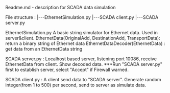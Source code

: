 Readme.md - description for SCADA data simulation

File structure :
|---EthernetSimulation.py
|---SCADA client.py
|---SCADA server.py

EthernetSimulation.py 
	A basic string simulator for Ethernet data. Used in server&client.
	EthernetData(OriginalAdd, DestinationAdd, TransportData):
		return a binary string of Ethernet data
	EthernetDataDecoder(EthernetData) :
		get data from an EthernetData string
		
SCADA server.py :
	Localhost based server, listening port 10086, receive EthernetData from client.
	Show decoded data.
	***Run "SCADA server.py" first to establish server, select "Accept" if Firewall warned.
	
SCADA client.py :
	A client send data to "SCADA server".
	Generate random integer(from 1 to 500) per second, send to server as simulate data.
